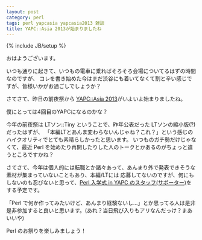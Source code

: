 ```yaml
---
layout: post
category: perl
tags: perl yapcasia yapcasia2013 雑談
title: YAPC::Asia 2013が始まりましたね
---
```

{% include JB/setup %}

おはようございます。

いつも通りに起きて、いつもの電車に乗ればそろそろ会場についてるはずの時間なのですが、
コレを書き始めた今はまだ渋谷にも着いてなくて割と辛い感じですが、皆様いかがお過ごしでしょうか？

さてさて、昨日の前夜祭から [YAPC::Asia 2013](http://yapcasia.org/2013/)がいよいよ始まりましたね。

僕にとっては4回目のYAPCになるのかな？

今年の前夜祭は LTソン::Tiny ということで、昨年公表だった LTソンの縮小版(?)だったはずが、
「本編LTとあんま変わらないんじゃね？これ？」という感じのハイクオリティでとても素晴らしかったと思います。
いつものガチ勢だけじゃなくて、最近 Perl を始めたり再開したりした人のトークとかあるのがちょっと違うところですかね？

さてさて、今年は個人的には転職とか諸々あって、あんまり外で発表できそうな素材が集まっていないこともあり、本編/LTには
応募してないのですが、何にもしないのも忍びないと思って、[Perl 入学式 in YAPC のスタッフ(サポーター)](http://peatix.com/event/18878/)をする予定です。

「Perl で何か作ってみたいけど、あんまり経験ないし...」とか思ってる人は是非是非参加すると良いと思います。(あれ？当日飛び入りもアリなんだっけ？まあいいや)

Perl のお祭りを楽しみましょう！

